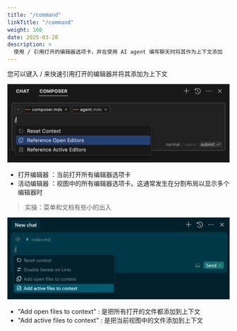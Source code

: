 ```yaml
---
title: "/command"
linkTitle: "/command"
weight: 160
date: 2025-03-28
description: >
  使用 / 引用打开的编辑器选项卡，并在使用 AI agent 编写聊天时将其作为上下文添加
---
```


您可以键入 / 来快速引用打开的编辑器并将其添加为上下文

![](images/slash-commands.png)

- 打开编辑器 ：当前打开所有编辑器选项卡
- 活动编辑器 ：视图中的所有编辑器选项卡。这通常发生在分割布局以显示多个编辑器时 

> 实操：菜单和文档有些小的出入

![](images/command.png)

- "Add open files to context" : 是把所有打开的文件都添加到上下文
- "Add active files to context" : 是把当前视图中的文件添加到上下文
